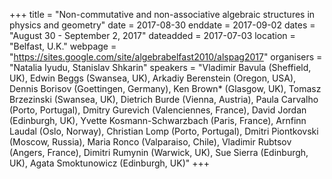 +++
title = "Non-commutative and non-associative algebraic structures in physics and geometry"
date = 2017-08-30
enddate = 2017-09-02
dates = "August 30 - September 2, 2017"
dateadded = 2017-07-03
location = "Belfast, U.K."
webpage = "https://sites.google.com/site/algebrabelfast2010/alspag2017"
organisers = "Natalia Iyudu, Stanislav Shkarin"
speakers = "Vladimir Bavula (Sheffield, UK), Edwin Beggs (Swansea, UK), Arkadiy Berenstein (Oregon, USA), Dennis Borisov (Goettingen, Germany), Ken Brown* (Glasgow, UK), Tomasz Brzezinski (Swansea, UK), Dietrich Burde (Vienna, Austria), Paula Carvalho (Porto, Portugal), Dmitry Gurevich (Valenciennes, France), David Jordan (Edinburgh, UK), Yvette Kosmann-Schwarzbach (Paris, France), Arnfinn Laudal (Oslo, Norway), Christian Lomp (Porto, Portugal), Dmitri Piontkovski (Moscow, Russia), Maria Ronco (Valparaiso, Chile), Vladimir Rubtsov (Angers, France), Dimitri Rumynin (Warwick, UK), Sue Sierra (Edinburgh, UK), Agata Smoktunowicz (Edinburgh, UK)"
+++
